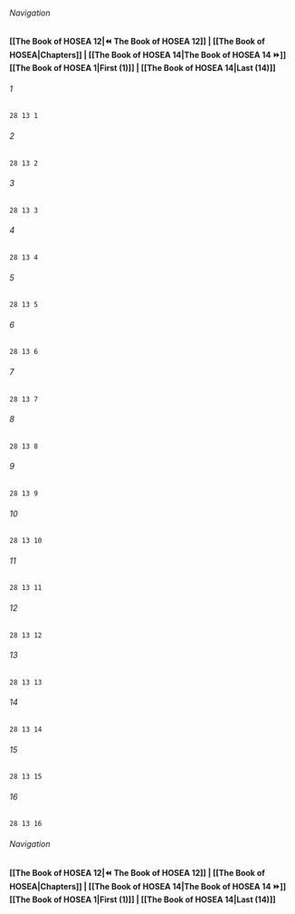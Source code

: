 
###### Navigation
**[[The Book of HOSEA 12|⏪ The Book of HOSEA 12]] | [[The Book of HOSEA|Chapters]] | [[The Book of HOSEA 14|The Book of HOSEA 14 ⏩]]**
**[[The Book of HOSEA 1|First (1)]] | [[The Book of HOSEA 14|Last (14)]]**

###### 1
``` verse
28 13 1 
```
###### 2
``` verse
28 13 2 
```
###### 3
``` verse
28 13 3 
```
###### 4
``` verse
28 13 4 
```
###### 5
``` verse
28 13 5 
```
###### 6
``` verse
28 13 6 
```
###### 7
``` verse
28 13 7 
```
###### 8
``` verse
28 13 8 
```
###### 9
``` verse
28 13 9 
```
###### 10
``` verse
28 13 10 
```
###### 11
``` verse
28 13 11 
```
###### 12
``` verse
28 13 12 
```
###### 13
``` verse
28 13 13 
```
###### 14
``` verse
28 13 14 
```
###### 15
``` verse
28 13 15 
```
###### 16
``` verse
28 13 16 
```

###### Navigation
**[[The Book of HOSEA 12|⏪ The Book of HOSEA 12]] | [[The Book of HOSEA|Chapters]] | [[The Book of HOSEA 14|The Book of HOSEA 14 ⏩]]**
**[[The Book of HOSEA 1|First (1)]] | [[The Book of HOSEA 14|Last (14)]]**

